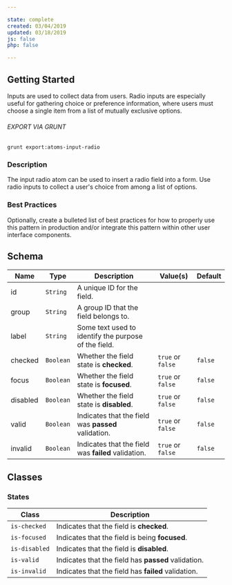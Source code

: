 ```yaml
---

state: complete
created: 03/04/2019
updated: 03/18/2019
js: false
php: false

---
```


## Getting Started

Inputs are used to collect data from users. Radio inputs are especially useful for gathering choice or preference information, where users must choose a single item from a list of mutually exclusive options.

###### EXPORT VIA GRUNT

```
grunt export:atoms-input-radio
```


### Description

The input radio atom can be used to insert a radio field into a form. Use radio inputs to collect a user's choice from among a list of options.


### Best Practices

Optionally, create a bulleted list of best practices for how to properly use this pattern in production and/or integrate this pattern within other user interface components.


## Schema

| Name        | Type      | Description                                           | Value(s)            | Default   |
|-------------|-----------|-------------------------------------------------------|---------------------|-----------|
| id          | `String`  | A unique ID for the field.                            |                     |           |
| group       | `String`  | A group ID that the field belongs to.                 |                     |           |
| label       | `String`  | Some text used to identify the purpose of the field.  |                     |           |
| checked     | `Boolean` | Whether the field state is **checked**.               | `true` or `false`   | `false`   |
| focus       | `Boolean` | Whether the field state is **focused**.               | `true` or `false`   | `false`   |
| disabled    | `Boolean` | Whether the field state is **disabled**.              | `true` or `false`   | `false`   |
| valid       | `Boolean` | Indicates that the field was **passed** validation.   | `true` or `false`   | `false`   |
| invalid     | `Boolean` | Indicates that the field was **failed** validation.   | `true` or `false`   | `false`   |


## Classes

### States

| Class             | Description                                                           |
|-------------------|-----------------------------------------------------------------------|
| `is-checked`      | Indicates that the field is **checked**.                              |
| `is-focused`      | Indicates that the field is being **focused**.                        |
| `is-disabled`     | Indicates that the field is **disabled**.                             |
| `is-valid`        | Indicates that the field has **passed** validation.                   |
| `is-invalid`      | Indicates that the field has **failed** validation.                   |
